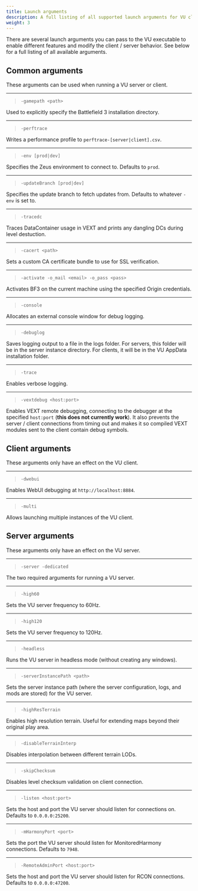 ```yaml
---
title: Launch arguments
description: A full listing of all supported launch arguments for VU clients and servers.
weight: 3
---
```


There are several launch arguments you can pass to the VU executable to enable different features and modify the client / server behavior. See below for a full listing of all available arguments.


## Common arguments

These arguments can be used when running a VU server or client.

---

> `-gamepath <path>`

Used to explicitly specify the Battlefield 3 installation directory.

---

> `-perftrace`

Writes a performance profile to `perftrace-[server|client].csv`.

---

> `-env [prod|dev]`

Specifies the Zeus environment to connect to. Defaults to `prod`.

---

> `-updateBranch [prod|dev]`

Specifies the update branch to fetch updates from. Defaults to whatever `-env` is set to.

---

> `-tracedc`

Traces DataContainer usage in VEXT and prints any dangling DCs during level destuction.

---

> `-cacert <path>`

Sets a custom CA certificate bundle to use for SSL verification.

---

> `-activate -o_mail <email> -o_pass <pass>`

Activates BF3 on the current machine using the specified Origin credentials.

---

> `-console`

Allocates an external console window for debug logging.

---

> `-debuglog`
 
Saves logging output to a file in the logs folder. For servers, this folder will be in the server instance directory. For clients, it will be in the VU AppData installation folder.

---

> `-trace`

Enables verbose logging.

---

> `-vextdebug <host:port>`

Enables VEXT remote debugging, connecting to the debugger at the specified `host:port` (**this does not currently work**). It also prevents the server / client connections from timing out and makes it so compiled VEXT modules sent to the client contain debug symbols.

## Client arguments

These arguments only have an effect on the VU client.

---

> `-dwebui`

Enables WebUI debugging at `http://localhost:8884`.

---

> `-multi`

Allows launching multiple instances of the VU client.

## Server arguments

These arguments only have an effect on the VU server.

---

> `-server -dedicated`

The two required arguments for running a VU server.

---

> `-high60`

Sets the VU server frequency to 60Hz.

---

> `-high120`
 
Sets the VU server frequency to 120Hz.

---

> `-headless`

Runs the VU server in headless mode (without creating any windows).

---

> `-serverInstancePath <path>`

Sets the server instance path (where the server configuration, logs, and mods are stored) for the VU server.

---

> `-highResTerrain`

Enables high resolution terrain. Useful for extending maps beyond their original play area.

---

> `-disableTerrainInterp`
 
Disables interpolation between different terrain LODs.

---

> `-skipChecksum`

Disables level checksum validation on client connection.

---

> `-listen <host:port>`
 
Sets the host and port the VU server should listen for connections on. Defaults to `0.0.0.0:25200`.

---

> `-mHarmonyPort <port>`
 
Sets the port the VU server should listen for MonitoredHarmony connections. Defaults to `7948`.

---

> `-RemoteAdminPort <host:port>`
 
Sets the host and port the VU server should listen for RCON connections. Defaults to `0.0.0.0:47200`.